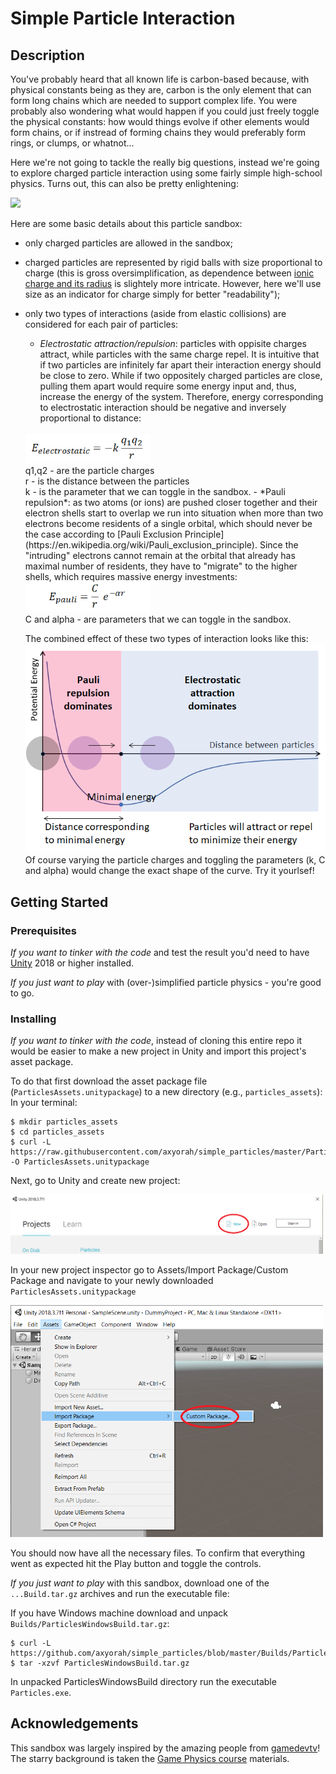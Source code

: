 # Simple Particle Interaction
## Description
You've probably heard that all known life is carbon-based because, with physical constants being as they are, carbon is the only element that can form long chains which are needed to support complex life. You were probably also wondering what would happen if you could just freely toggle the physical constants: how would things evolve if other elements would form chains, or if instread of forming chains they would preferably form rings, or clumps, or whatnot...<br>

Here we're not going to tackle the really big questions, instead we're going to explore charged particle interaction using some fairly simple high-school physics. Turns out, this can also be pretty enlightening:

<img src="imgs/particles2.gif"></img>

Here are some basic details about this particle sandbox:
- only charged particles are allowed in the sandbox;
- charged particles are represented by rigid balls with size proportional to charge (this is gross oversimplification, as dependence between [ionic charge and its radius](https://en.wikipedia.org/wiki/Ionic_radius) is slightely more intricate. However, here we'll use size as an indicator for charge simply for better "readability");
- only two types of interactions (aside from elastic collisions) are considered for each pair of particles:
  - *Electrostatic attraction/repulsion*: particles with oppisite charges attract, while particles with the same charge repel. It is intuitive that if two particles are infinitely far apart their interaction energy should be close to zero. While if two oppositely charged particles are close, pulling them apart would require some energy input and, thus, increase the energy of the system. Therefore, energy corresponding to electrostatic interaction should be negative and inversely proportional to distance:
  <br>
  <img width=200 src="imgs/electrostatic.png"></img>
  <br>
  q1,q2 - are the particle charges<br>
  r - is the distance between the particles<br>
  k - is the parameter that we can toggle in the sandbox.
  - *Pauli repulsion*: as two atoms (or ions) are pushed closer together and their electron shells start to overlap we run into situation when more than two electrons become residents of a single orbital, which should never be the case according to [Pauli Exclusion Principle](https://en.wikipedia.org/wiki/Pauli_exclusion_principle). Since the "intruding" electrons cannot remain at the orbital that already has maximal number of residents, they have to "migrate" to the higher shells, which requires massive energy investments:
  <br>
  <img width=200 src="imgs/pauli.png"></img>
  <br>
  C and alpha - are parameters that we can toggle in the sandbox.

  The combined effect of these two types of interaction looks like this:
  <img width=500 src="imgs/combinedinteraction.png"></img>
  Of course varying the particle charges and toggling the parameters (k, C and alpha) would change the exact shape of the curve. Try it yourlsef!

## Getting Started
### Prerequisites
*If you want to tinker with the code* and test the result you'd need to have [Unity](https://unity.com/) 2018 or higher installed.

*If you just want to play* with (over-)simplified particle physics - you're good to go.

### Installing
*If you want to tinker with the code*, instead of cloning this entire repo it would be easier to make a new project in Unity and import this project's asset package.

To do that first download the asset package file (`ParticlesAssets.unitypackage`) to a new directory (e.g., `particles_assets`):
In your terminal:
```
$ mkdir particles_assets
$ cd particles_assets
$ curl -L https://raw.githubusercontent.com/axyorah/simple_particles/master/ParticlesAssets.unitypackage -O ParticlesAssets.unitypackage
```

Next, go to Unity and create new project:

<img width=500 src="imgs/newunityproject.png"></img>

In your new project inspector go to Assets/Import Package/Custom Package and navigate to your newly downloaded `ParticlesAssets.unitypackage`

<img width=500 src="imgs/importassets.png"></img>

You should now have all the necessary files. To confirm that everything went as expected hit the Play button and toggle the controls.

*If you just want to play* with this sandbox, download one of the `...Build.tar.gz` archives and run the executable file:

If you have Windows machine download and unpack `Builds/ParticlesWindowsBuild.tar.gz`:
```
$ curl -L https://github.com/axyorah/simple_particles/blob/master/Builds/ParticlesWindowsBuild.zip
$ tar -xzvf ParticlesWindowsBuild.tar.gz
```
In unpacked ParticlesWindowsBuild directory run the executable `Particles.exe`.

## Acknowledgements
This sandbox was largely inspired by the amazing people from [gamedevtv](https://www.gamedev.tv/)!<br>
The starry background is taken the [Game Physics course](https://www.udemy.com/course/gamephysics/learn/lecture/3836902#overview) materials.

